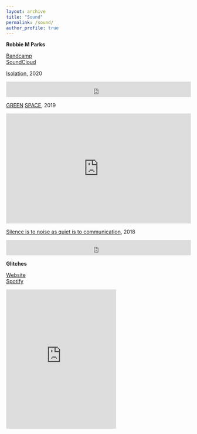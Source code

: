 ```yaml
---
layout: archive
title: "Sound"
permalink: /sound/
author_profile: true
---
```


<b>Robbie M Parks</b>

<a href='https://robbiemparks.bandcamp.com/' target="_blank">Bandcamp<br></a>
<a href='https://soundcloud.com/rmiparks' target="_blank">SoundCloud<br></a>

<a href='https://soundcloud.com/rmiparks/sets/isolation' target="_blank">Isolation</a>, 2020<br>

<iframe style="border: 0; width: 100%; height: 42px;" src="https://bandcamp.com/EmbeddedPlayer/album=2781978344/size=small/bgcol=ffffff/linkcol=0687f5/transparent=true/" seamless><a href="http://robbiemparks.bandcamp.com/album/isolation">Isolation by Robbie M Parks</a></iframe>

<a href='https://www.greatexhibitionroadfestival.co.uk/event/green-space/?backto=whats-on' target="_blank">GREEN</a>
<a href='https://soundcloud.com/rmiparks/green-space-immersive-installation' target="_blank">  SPACE</a>, 2019<br>

<iframe width="100%" height="300" scrolling="no" frameborder="no" allow="autoplay" src="https://w.soundcloud.com/player/?url=https%3A//api.soundcloud.com/tracks/634088112&color=%23ff5500&auto_play=false&hide_related=false&show_comments=true&show_user=true&show_reposts=false&show_teaser=true&visual=true"></iframe>

<a href='https://soundcloud.com/rmiparks/sets/silence-is-to-noise-as-quiet-is-to-communication' target="_blank">Silence is to noise as quiet is to communication</a>, 2018<br>

<iframe style="border: 0; width: 100%; height: 42px;" src="https://bandcamp.com/EmbeddedPlayer/album=2003895136/size=small/bgcol=ffffff/linkcol=0687f5/transparent=true/" seamless><a href="http://robbiemparks.bandcamp.com/album/silence-is-to-noise-as-quiet-is-to-communication">Silence is to noise as quiet is to communication by Robbie M Parks</a></iframe>

<b>Glitches</b>

<a href='https://www.glitchesmusic.co.uk/' target="_blank">Website</a><br>
<a href='https://open.spotify.com/artist/7EWl2Eh2mIAIl1k9YzXGIs?si=nGwZ8kWqRE2PuXfbA_LjRQ' target="_blank">Spotify</a><br>

<iframe src="https://open.spotify.com/embed/album/5SXfpWymqjT7zBiwZOqUsd" width="300" height="380" frameborder="0" allowtransparency="true" allow="encrypted-media"></iframe>

